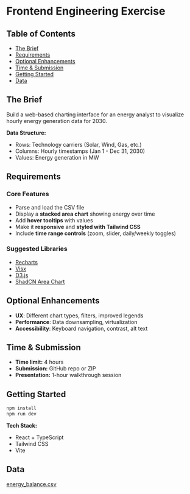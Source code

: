 # Frontend Engineering Exercise

## Table of Contents
- [The Brief](#the-brief)
- [Requirements](#requirements)
- [Optional Enhancements](#optional-enhancements)
- [Time & Submission](#time--submission)
- [Getting Started](#getting-started)
- [Data](#data)

## The Brief

Build a web-based charting interface for an energy analyst to visualize hourly energy generation data for 2030.

**Data Structure:**
- Rows: Technology carriers (Solar, Wind, Gas, etc.)
- Columns: Hourly timestamps (Jan 1 - Dec 31, 2030)
- Values: Energy generation in MW

## Requirements

### Core Features
- Parse and load the CSV file
- Display a **stacked area chart** showing energy over time
- Add **hover tooltips** with values
- Make it **responsive** and **styled with Tailwind CSS**
- Include **time range controls** (zoom, slider, daily/weekly toggles)

### Suggested Libraries
- [Recharts](https://recharts.org/)
- [Visx](https://airbnb.io/visx)
- [D3.js](https://d3js.org/)
- [ShadCN Area Chart](https://ui.shadcn.com/charts/area)

## Optional Enhancements

- **UX**: Different chart types, filters, improved legends
- **Performance**: Data downsampling, virtualization
- **Accessibility**: Keyboard navigation, contrast, alt text

## Time & Submission

- **Time limit:** 4 hours
- **Submission:** GitHub repo or ZIP
- **Presentation:** 1-hour walkthrough session

## Getting Started

```bash
npm install
npm run dev
```

**Tech Stack:**
- React + TypeScript
- Tailwind CSS
- Vite

## Data

[energy_balance.csv](attachment:4927a044-2441-4ffa-8bd9-8031d771e9bc:energy_balance.csv)
